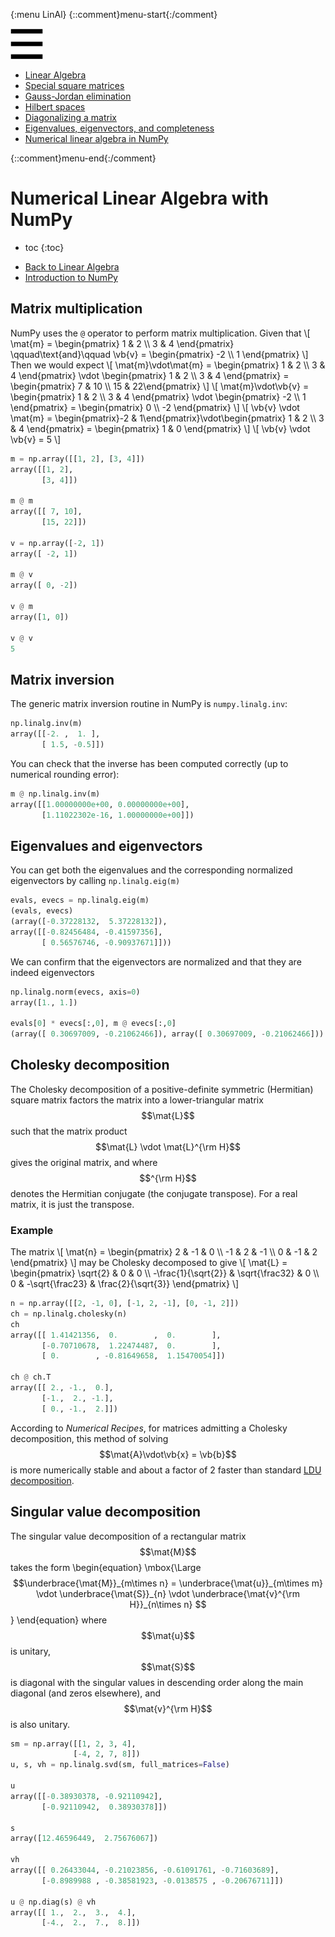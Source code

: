 {:menu LinAl}
{::comment}menu-start{:/comment}

<div class="dropdown">
<label id="hamburger-menu"><img id="hamburger" src="figs/hamburger.png"></label>
<div class="dropdown-content">
<ul>
<li><a href="LA-LinearAlgebra.html">Linear Algebra</a></li>
<li><a href="LA-SquareMatrices.html">Special square matrices</a></li>
<li><a href="LA-GaussJordan.html">Gauss-Jordan elimination</a></li>
<li><a href="LA-HilbertSpace.html">Hilbert spaces</a></li>
<li><a href="LA-Diagonalization.html">Diagonalizing a matrix</a></li>
<li><a href="LA-Eigenvectors.html">Eigenvalues, eigenvectors, and completeness</a></li>
<li><a href="LA-NumericalLinearAlgebra.html">Numerical linear algebra in NumPy</a></li>
</ul>
</div>
</div>

{::comment}menu-end{:/comment}


# Numerical Linear Algebra with NumPy


* toc
{:toc}

+ [Back to Linear Algebra](LA-LinearAlgebra.md)
+ [Introduction to NumPy](SW-NumPy.md)

## Matrix multiplication

NumPy uses the `@` operator to perform matrix multiplication. Given that
\\[
  \mat{m} = \begin{pmatrix} 1 & 2 \\\ 3 & 4 \end{pmatrix}
  \qquad\text{and}\qquad
  \vb{v} = \begin{pmatrix} -2 \\\ 1 \end{pmatrix}
\\]
Then we would expect
\\[
  \mat{m}\vdot\mat{m} = \begin{pmatrix} 1 & 2 \\\ 3 & 4 \end{pmatrix} \vdot \begin{pmatrix} 1 & 2 \\\ 3 & 4 \end{pmatrix} = \begin{pmatrix} 7 & 10 \\\ 15 & 22\end{pmatrix}
\\]
\\[
  \mat{m}\vdot\vb{v} = \begin{pmatrix} 1 & 2 \\\ 3 & 4 \end{pmatrix} \vdot \begin{pmatrix} -2 \\\ 1 \end{pmatrix}
  = \begin{pmatrix} 0 \\\ -2 \end{pmatrix}
\\]
\\[
  \vb{v} \vdot \mat{m} = \begin{pmatrix}-2 & 1\end{pmatrix}\vdot\begin{pmatrix} 1 & 2 \\\ 3 & 4 \end{pmatrix} = \begin{pmatrix} 1 & 0 \end{pmatrix}
\\]
\\[
  \vb{v} \vdot \vb{v} = 5
\\]

~~~~ python
m = np.array([[1, 2], [3, 4]])
array([[1, 2],
       [3, 4]])

m @ m
array([[ 7, 10],
       [15, 22]])

v = np.array([-2, 1])
array([ -2, 1])

m @ v
array([ 0, -2])

v @ m
array([1, 0])

v @ v
5
~~~~

## Matrix inversion

The generic matrix inversion routine in NumPy is `numpy.linalg.inv`:

~~~~ python
np.linalg.inv(m)
array([[-2. ,  1. ],
       [ 1.5, -0.5]])
~~~~
    
You can check that the inverse has been computed correctly (up to numerical rounding error):

~~~~ python
m @ np.linalg.inv(m)
array([[1.00000000e+00, 0.00000000e+00],
       [1.11022302e-16, 1.00000000e+00]])
~~~~

## Eigenvalues and eigenvectors

You can get both the eigenvalues and the corresponding normalized eigenvectors by calling `np.linalg.eig(m)`

~~~~ python
evals, evecs = np.linalg.eig(m)
(evals, evecs)
(array([-0.37228132,  5.37228132]),
array([[-0.82456484, -0.41597356],
       [ 0.56576746, -0.90937671]]))
~~~~

We can confirm that the eigenvectors are normalized and that they are indeed eigenvectors

~~~~ python
np.linalg.norm(evecs, axis=0)
array([1., 1.])

evals[0] * evecs[:,0], m @ evecs[:,0]
(array([ 0.30697009, -0.21062466]), array([ 0.30697009, -0.21062466]))
~~~~

## Cholesky decomposition

The Cholesky decomposition of a positive-definite symmetric (Hermitian)
square matrix factors 
the matrix into a lower-triangular matrix $$\mat{L}$$ such that the matrix
product $$\mat{L} \vdot \mat{L}^{\rm H}$$ gives the original matrix, and
where $$^{\rm H}$$ denotes the Hermitian conjugate (the conjugate transpose). 
For a real matrix, it is just the transpose. 

### Example

The matrix
\\[
    \mat{n} = \begin{pmatrix}
    2 & -1 & 0 \\\ -1 & 2 & -1 \\\ 0 & -1 & 2
    \end{pmatrix}
\\]
may be Cholesky decomposed to give
\\[
    \mat{L} = \begin{pmatrix}
    \sqrt{2} & 0 & 0 \\\ -\frac{1}{\sqrt{2}} & \sqrt{\frac32} & 0 \\\ 0 & -\sqrt{\frac23} & \frac{2}{\sqrt{3}}
    \end{pmatrix}
\\]

~~~~ python
n = np.array([[2, -1, 0], [-1, 2, -1], [0, -1, 2]])
ch = np.linalg.cholesky(n)
ch
array([[ 1.41421356,  0.        ,  0.        ],
       [-0.70710678,  1.22474487,  0.        ],
       [ 0.        , -0.81649658,  1.15470054]])

ch @ ch.T
array([[ 2., -1.,  0.],
       [-1.,  2., -1.],
       [ 0., -1.,  2.]])
~~~~

According to *Numerical Recipes*, for matrices admitting a Cholesky decomposition, this method of solving $$\mat{A}\vdot\vb{x} = \vb{b}$$ is more numerically stable and about a factor of 2 faster than standard [LDU decomposition](GaussJordan.md).

## Singular value decomposition

The singular value decomposition of a rectangular matrix $$\mat{M}$$ takes the form
\begin{equation}
  \mbox{\Large
  $$\underbrace{\mat{M}}_{m\times n} = \underbrace{\mat{u}}_{m\times m} \vdot 
  \underbrace{\mat{S}}_{n} \vdot \underbrace{\mat{v}^{\rm H}}_{n\times n} $$
  }
\end{equation}
where $$\mat{u}$$ is unitary, $$\mat{S}$$ is diagonal with the singular values in descending order along the main diagonal (and zeros elsewhere), and $$\mat{v}^{\rm H}$$ is also unitary.

~~~ python
sm = np.array([[1, 2, 3, 4],
              [-4, 2, 7, 8]])
u, s, vh = np.linalg.svd(sm, full_matrices=False)

u
array([[-0.38930378, -0.92110942],
       [-0.92110942,  0.38930378]])

s
array([12.46596449,  2.75676067])

vh
array([[ 0.26433044, -0.21023856, -0.61091761, -0.71603689],
       [-0.8989988 , -0.38581923, -0.0138575 , -0.20676711]])

u @ np.diag(s) @ vh
array([[ 1.,  2.,  3.,  4.],
       [-4.,  2.,  7.,  8.]])
~~~~